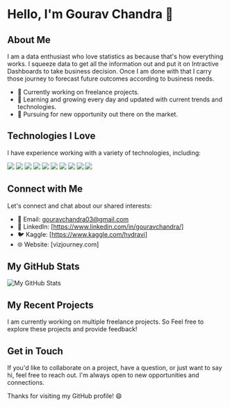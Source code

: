# Hello, I'm Gourav Chandra 👋

## About Me

I am a data enthusiast who love statistics as because that's how everything works. I squeeze data to get all the information out and put it on Intractive Dashboards to take business decision. Once I am done with that I carry those journey to forecast future outcomes according to business needs.

- 💼 Currently working on freelance projects.
- 🌱 Learning and growing every day and updated with current trends and technologies.
- 🎯 Pursuing for new opportunity out there on the market.

## Technologies I Love

I have experience working with a variety of technologies, including:

![](https://img.shields.io/badge/OS-MacOS-informational?style=flat&logo=Apple&logoColor=white&color=blue)
![](https://img.shields.io/badge/OS-Linux-brightgreen?style=social&logo=linux&logoColor=violet&label=OS&labelColor=%237b2828&color=%233E2CD5)
![](https://img.shields.io/badge/Editor-Visual_Studio_Code-informational?style=flat&logo=visual-studio-code&logoColor=white&color=blue)
![](https://img.shields.io/badge/Code-Python-informational%3Fstyle%3Dplastic%26logo%3Dpython%26logoColor%3Dwhite%26color%3Dblue?logo=python)
![](https://img.shields.io/badge/Shell-Bash-informational?style=flat&logo=gnu-bash&logoColor=white&color=blue)
![](https://img.shields.io/badge/Tools-Docker-informational?style=flat&logo=docker&logoColor=white&color=blue)
![](https://img.shields.io/badge/Tools-Kubernetes-informational?style=flat&logo=kubernetes&logoColor=white&color=blue)
![](https://img.shields.io/badge/Cloud-Digital_Ocean-informational?style=flat&logo=digitalocean&logoColor=white&color=blue)
![](https://img.shields.io/badge/Cloud-AWS-informational?style=flat&logo=amazon-AWS&logoColor=white&color=blue)
![](https://img.shields.io/badge/Interest-Blockchain-informational?style=flat&logo=bitcoin&logoColor=white&color=blue)

## Connect with Me

Let's connect and chat about our shared interests:

- 📧 Email: gouravchandra03@gmail.com
- 🔗 LinkedIn: [https://www.linkedin.com/in/gouravchandra/]
- 🐦 Kaggle: [https://www.kaggle.com/hydravi]
- 🌐 Website: [vizjourney.com]

## My GitHub Stats

![My GitHub Stats](https://github-readme-stats.vercel.app/api?username=hydra-vi&show_icons=true&theme=dark)


## My Recent Projects

I am currently working on multiple freelance projects. So Feel free to explore these projects and provide feedback!

## Get in Touch

If you'd like to collaborate on a project, have a question, or just want to say hi, feel free to reach out. I'm always open to new opportunities and connections.

Thanks for visiting my GitHub profile! 😄
